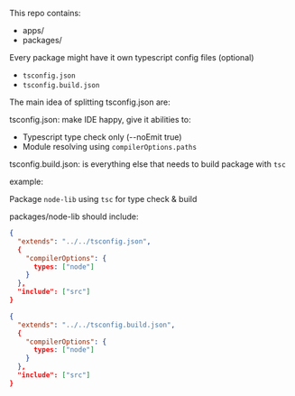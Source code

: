 This repo contains:

- apps/ 
- packages/

Every package might have it own typescript config files (optional)
- `tsconfig.json`
- `tsconfig.build.json`

The main idea of splitting tsconfig.json are:

tsconfig.json: make IDE happy, give it abilities to:
- Typescript type check only (--noEmit true)
- Module resolving using `compilerOptions.paths`

tsconfig.build.json: is everything else that needs to build package with `tsc`

example:

Package `node-lib` using `tsc` for type check & build

packages/node-lib should include:

``` tsconfig.json
{
  "extends": "../../tsconfig.json",
  {
    "compilerOptions": {
      types: ["node"]
    }
  },
  "include": ["src"]
}
```

``` tsconfig.build.json
{
  "extends": "../../tsconfig.build.json",
  {
    "compilerOptions": {
      types: ["node"]
    }
  },
  "include": ["src"]
}
```
